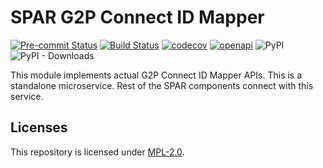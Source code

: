 # SPAR G2P Connect ID Mapper
[![Pre-commit Status](https://github.com/OpenG2P/social-payments-account-registry/actions/workflows/pre-commit.yml/badge.svg?branch=develop)](https://github.com/OpenG2P/social-payments-account-registry/actions/workflows/pre-commit.yml?query=branch%3Adevelop)
[![Build Status](https://github.com/OpenG2P/social-payments-account-registry/actions/workflows/test.yml/badge.svg?branch=develop)](https://github.com/OpenG2P/social-payments-account-registry/actions/workflows/test.yml?query=branch%3Adevelop)
[![codecov](https://codecov.io/gh/OpenG2P/social-payments-account-registry/branch/develop/graph/badge.svg)](https://codecov.io/gh/OpenG2P/social-payments-account-registry)
[![openapi](https://img.shields.io/badge/open--API-swagger-brightgreen)](https://validator.swagger.io/?url=https://raw.githubusercontent.com/OpenG2P/social-payments-account-registry/develop/api-docs/generated/openapi.json)
![PyPI](https://img.shields.io/pypi/v/spar-g2pconnect-id-mapper?label=pypi%20package)
![PyPI - Downloads](https://img.shields.io/pypi/dm/spar-g2pconnect-id-mapper)

This module implements actual G2P Connect ID Mapper APIs. This is a standalone microservice. Rest of the SPAR components connect with this service.

## Licenses

This repository is licensed under [MPL-2.0](LICENSE).
